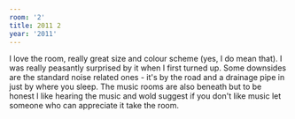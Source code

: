 ```yaml
---
room: '2'
title: 2011 2
year: '2011'
---
```


I love the room, really great size and colour scheme (yes, I do mean that).  I was really peasantly surprised by it when I first turned up.  Some downsides are the standard noise related ones - it's by the road and a drainage pipe in just by where you sleep.  The music rooms are also beneath but to be honest I like hearing the music and wold suggest if you don't like music let someone who can appreciate it take the room.